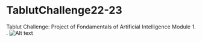 # TablutChallenge22-23
Tablut Challenge: Project of Fondamentals of Artificial Intelligence Module 1.
<br> .
![Alt text](https://gianlucadimarzio.com/images/mbappe-image.jpg?p=14x9&s=649c557414c0085f4a9bf20b02a798fa)
<br>
